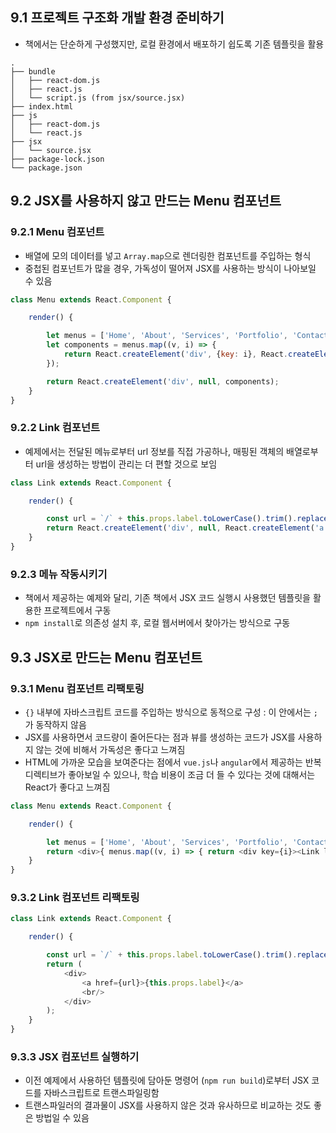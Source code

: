 ## 9.1 프로젝트 구조화 개발 환경 준비하기

- 책에서는 단순하게 구성했지만, 로컬 환경에서 배포하기 쉽도록 기존 템플릿을 활용

```
.
├── bundle
│   ├── react-dom.js
│   ├── react.js
│   └── script.js (from jsx/source.jsx)
├── index.html
├── js
│   ├── react-dom.js
│   └── react.js
├── jsx
│   └── source.jsx
├── package-lock.json
└── package.json
```

## 9.2 JSX를 사용하지 않고 만드는 Menu 컴포넌트

### 9.2.1 Menu 컴포넌트

- 배열에 모의 데이터를 넣고 `Array.map`으로 렌더링한 컴포넌트를 주입하는 형식
- 중첩된 컴포넌트가 많을 경우, 가독성이 떨어져 JSX를 사용하는 방식이 나아보일 수 있음

```js
class Menu extends React.Component {

    render() {

        let menus = ['Home', 'About', 'Services', 'Portfolio', 'Contact us'];
        let components = menus.map((v, i) => {
            return React.createElement('div', {key: i}, React.createElement(Link, {label: v}));
        });

        return React.createElement('div', null, components);
    }
}
```

### 9.2.2 Link 컴포넌트

- 예제에서는 전달된 메뉴로부터 url 정보를 직접 가공하나, 매핑된 객체의 배열로부터 url을 생성하는 방법이 관리는 더 편할 것으로 보임

```js
class Link extends React.Component {

    render() {

        const url = `/` + this.props.label.toLowerCase().trim().replace(' ', '-')
        return React.createElement('div', null, React.createElement('a', {href: url}, this.props.label), React.createElement('br'));
    }
}
```

### 9.2.3 메뉴 작동시키기

- 책에서 제공하는 예제와 달리, 기존 책에서 JSX 코드 실행시 사용했던 템플릿을 활용한 프로젝트에서 구동
- `npm install`로 의존성 설치 후, 로컬 웹서버에서 찾아가는 방식으로 구동

## 9.3 JSX로 만드는 Menu 컴포넌트

### 9.3.1 Menu 컴포넌트 리팩토링

- `{}` 내부에 자바스크립트 코드를 주입하는 방식으로 동적으로 구성 : 이 안에서는 `;`가 동작하지 않음
- JSX를 사용하면서 코드량이 줄어든다는 점과 뷰를 생성하는 코드가 JSX를 사용하지 않는 것에 비해서 가독성은 좋다고 느껴짐
- HTML에 가까운 모습을 보여준다는 점에서 `vue.js`나 `angular`에서 제공하는 반복 디렉티브가 좋아보일 수 있으나, 학습 비용이 조금 더 들 수 있다는 것에 대해서는 React가 좋다고 느껴짐

```js
class Menu extends React.Component {

    render() {

        let menus = ['Home', 'About', 'Services', 'Portfolio', 'Contact us'];
        return <div>{ menus.map((v, i) => { return <div key={i}><Link label={v}/></div> }) }</div>
    }
}

```

### 9.3.2 Link 컴포넌트 리팩토링

```js
class Link extends React.Component {

    render() {

        const url = `/` + this.props.label.toLowerCase().trim().replace(' ', '-')
        return (
            <div>
                <a href={url}>{this.props.label}</a>
                <br/>
            </div>
        );
    }
}
```

### 9.3.3 JSX 컴포넌트 실행하기

- 이전 예제에서 사용하던 템플릿에 담아둔 명령어 (`npm run build`)로부터 JSX 코드를 자바스크립트로 트랜스파일링함
- 트랜스파일러의 결과물이 JSX를 사용하지 않은 것과 유사하므로 비교하는 것도 좋은 방법일 수 있음
